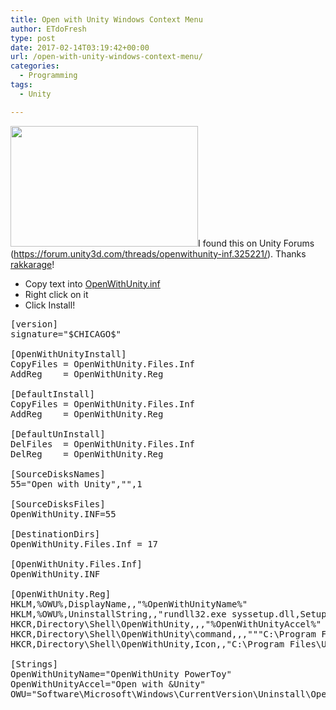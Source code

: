 ```yaml
---
title: Open with Unity Windows Context Menu
author: ETdoFresh
type: post
date: 2017-02-14T03:19:42+00:00
url: /open-with-unity-windows-context-menu/
categories:
  - Programming
tags:
  - Unity

---
```

[<img class="aligncenter size-medium wp-image-827" src="http://www.etdofresh.com/wp-content/uploads/2017/02/UnityContextWindow-300x193.png" alt="" width="300" height="193" srcset="http://localhost/wp-content/uploads/2017/02/UnityContextWindow-300x193.png 300w, http://localhost/wp-content/uploads/2017/02/UnityContextWindow.png 449w" sizes="(max-width: 300px) 100vw, 300px" />][1]I found this on Unity Forums (<https://forum.unity3d.com/threads/openwithunity-inf.325221/>). Thanks [rakkarage][2]!

  * Copy text into [OpenWithUnity.inf][3]
  * Right click on it
  * Click Install!

<pre class="lang:default decode:true " title="OpenWithUnity.inf">[version]
signature="$CHICAGO$"
 
[OpenWithUnityInstall]
CopyFiles = OpenWithUnity.Files.Inf
AddReg    = OpenWithUnity.Reg
 
[DefaultInstall]
CopyFiles = OpenWithUnity.Files.Inf
AddReg    = OpenWithUnity.Reg
 
[DefaultUnInstall]
DelFiles  = OpenWithUnity.Files.Inf
DelReg    = OpenWithUnity.Reg
 
[SourceDisksNames]
55="Open with Unity","",1
 
[SourceDisksFiles]
OpenWithUnity.INF=55
 
[DestinationDirs]
OpenWithUnity.Files.Inf = 17
 
[OpenWithUnity.Files.Inf]
OpenWithUnity.INF
 
[OpenWithUnity.Reg]
HKLM,%OWU%,DisplayName,,"%OpenWithUnityName%"
HKLM,%OWU%,UninstallString,,"rundll32.exe syssetup.dll,SetupInfObjectInstallAction DefaultUninstall 132 %17%\OpenWithUnity.inf"
HKCR,Directory\Shell\OpenWithUnity,,,"%OpenWithUnityAccel%"
HKCR,Directory\Shell\OpenWithUnity\command,,,"""C:\Program Files\Unity\Editor\Unity.exe"" -projectPath ""%1"""
HKCR,Directory\Shell\OpenWithUnity,Icon,,"C:\Program Files\Unity\Editor\Unity.exe"
 
[Strings]
OpenWithUnityName="OpenWithUnity PowerToy"
OpenWithUnityAccel="Open with &Unity"
OWU="Software\Microsoft\Windows\CurrentVersion\Uninstall\OpenWithUnity"</pre>

&nbsp;

 [1]: http://www.etdofresh.com/wp-content/uploads/2017/02/UnityContextWindow.png
 [2]: https://forum.unity3d.com/members/rakkarage.543898/
 [3]: http://www.etdofresh.com/wp-content/uploads/2017/02/OpenWithUnity.zip